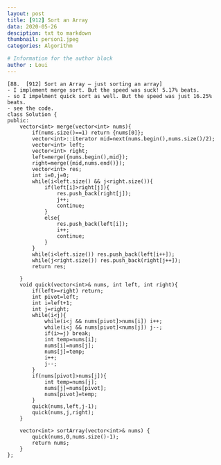 ```yaml
---
layout: post
title: [912] Sort an Array
data: 2020-05-26
desciption: txt to markdown
thumbnail: person1.jpeg
categories: Algorithm

# Information for the author block
author : Loui
---
```


	﻿[88.  [912] Sort an Array – just sorting an array]
	- I implement merge sort. But the speed was suck! 5.17% beats.
	- so I impelment quick sort as well. But the speed was just 16.25% beats.
	- see the code.
	class Solution {
	public:
	    vector<int> merge(vector<int> nums){
	        if(nums.size()==1) return {nums[0]};
	        vector<int>::iterator mid=next(nums.begin(),nums.size()/2);
	        vector<int> left;
	        vector<int> right;
	        left=merge({nums.begin(),mid});
	        right=merge({mid,nums.end()});
	        vector<int> res;
	        int i=0,j=0;
	        while(i<left.size() && j<right.size()){
	            if(left[i]>right[j]){
	                res.push_back(right[j]);
	                j++;
	                continue;
	            }
	            else{
	                res.push_back(left[i]);
	                i++;
	                continue;
	            }
	        }
	        while(i<left.size()) res.push_back(left[i++]);
	        while(j<right.size()) res.push_back(right[j++]);
	        return res;
	        
	    }
	    void quick(vector<int>& nums, int left, int right){
	        if(left>=right) return;
	        int pivot=left;
	        int i=left+1;
	        int j=right;
	        while(i<j){
	            while(i<j && nums[pivot]>nums[i]) i++;
	            while(i<j && nums[pivot]<nums[j]) j--;
	            if(i>=j) break;
	            int temp=nums[i];
	            nums[i]=nums[j];
	            nums[j]=temp;
	            i++;
	            j--;
	        }
	        if(nums[pivot]>nums[j]){
	            int temp=nums[j];
	            nums[j]=nums[pivot];
	            nums[pivot]=temp;    
	        }
	        quick(nums,left,j-1);
	        quick(nums,j,right);
	    }
	    
	    vector<int> sortArray(vector<int>& nums) {
	        quick(nums,0,nums.size()-1);
	        return nums;
	    }
	};
	
